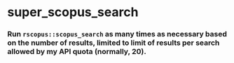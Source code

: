 # super_scopus_search

### Run `rscopus::scopus_search` as many times as necessary based on the number of results, limited to limit of results per search allowed by my API quota (normally, 20).
